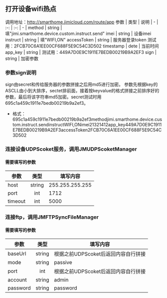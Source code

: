 <!--
 * @Descripttion: 
 * @version: 
 * @Author: liujinyuan
 * @Date: 2020-03-10 16:51:08
 * @LastEditors: liujinyuan
 * @LastEditTime: 2020-03-18 10:00:28
 -->
## 打开设备wifi热点
调用地址：http://smarthome.jimicloud.com/route/app
参数 | 类型  | 说明 
| - | :-: | :-: | - |
method | string  | 填"jimi.smarthome.device.custom.instruct.send"
imei | string | 设备imei
instruct | string | 填"WIFI,ON"
accessToken | string | 服务器登录token 测试用：2FCB70C6A1EE00CF688F5E9C54C3D502
timestamp | dete | 当前时间
app_key | string | 测试用：449A7D0E9C1911E7BEDB00219B9A2EF3
sign | string | 加密参数

### 参数sign说明
sign由secret和传给服务器的参数拼接之后用md5进行加密。
参数先根据key的ASCLL由小到大排序，sectet排前面，接着按keyvalue的格式拼接之前排序好的参数，最后将该字符串md5加密。secret测试时用695c1a459c1911e7bedb00219b9a2ef3。
- 格式：
  695c1a459c1911e7bedb00219b9a2ef3methodjimi.smarthome.device.custom.instruct.sendinstructWIFI,ONimei21321412app_key449A7D0E9C1911E7BEDB00219B9A2EF3accessToken2FCB70C6A1EE00CF688F5E9C54C3D502
  
### 连接设备UDPScoket服务，调用JMUDPScoketManager
#### 需要填写的参数
参数 | 类型  | 填写内容
| - | :-: | - |
host | string | 255.255.255.255
port | int | 1712
timeout | int | 5000
### 连接ftp，调用JMFTPSyncFileManager
#### 需要填写的参数
参数 | 类型  | 填写内容
| - | :-: | - |
baseUrl | string | 根据之前UDPScoket后返回内容自行拼接
mode | string | passive
port | int | 根据之前UDPScoket后返回内容自行拼接
account | string | admin
password | string | password
